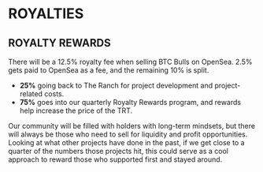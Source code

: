 # ROYALTIES

## ROYALTY REWARDS

There will be a 12.5% royalty fee when selling BTC Bulls on OpenSea.  2.5% gets paid to OpenSea as a fee, and the remaining 10% is split.&#x20;

* **25%** going back to The Ranch for project development and project-related costs.&#x20;
* **75%** goes into our quarterly Royalty Rewards program, and rewards help increase the price of the TRT.&#x20;

Our community will be filled with holders with long-term mindsets, but there will always be those who need to sell for liquidity and profit opportunities. Looking at what other projects have done in the past, if we get close to a quarter of the numbers those projects hit, this could serve as a cool approach to reward those who supported first and stayed around.







